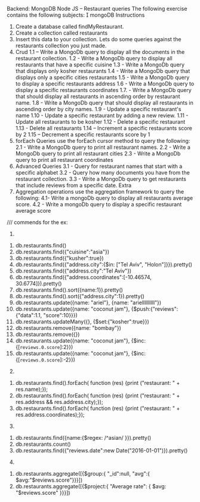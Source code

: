 Backend: MongoDB
Node JS – Restaurant queries
The following exercise contains the following subjects:
 mongoDB
Instructions

1. Create a database called findMyRestaurant.
2. Create a collection called restaurants
3. Insert this data to your collection.
   Lets do some queries against the restaurants collection you
   just made.
4. Crud
   1.1 – Write a MongoDb query to display all the documents in
   the restaurant collection.
   1.2 - Write a MongoDb query to display all restaurants that
   have a specific cuisine
   1.3 - Write a MongoDb query that displays only kosher
   restaurants
   1.4 - Write a MongoDb query that displays only a specific cities
   restaurants
   1.5 - Write a MongoDb query to display a specific restaurants
   address
   1.6 - Write a MongoDb query to display a specific restaurants
   coordinates
   1.7. - Write a MongoDb query that should display all
   restaurants in ascending order by restaurant name.
   1.8 - Write a MongoDb query that should display all restaurants
   in ascending order by city names.
   1.9 - Update a specific restaurant's name
   1.10 - Update a specific restaurant by adding a new review.
   1.11 - Update all restaurants to be kosher
   1.12 - Delete a specific restaurant
   1.13 - Delete all restaurants
   1.14 – Increment a specific restaurants score by 2
   1.15 – Decrement a specific restaurants score by 1
5. forEach Queries
   use the forEach cursor method to query the following:
   2.1 - Write a MongoDb query to print all restaurant names.
   2.2 - Write a MongoDb query to print all restaurant cities
   2.3 - Write a MongoDb query to print all restaurant coordinates
6. Advanced Queries
   3.1 - Query for restaurant names that start with a specific
   alphabet
   3.2 - Query how many documents you have from the restaurant
   collection.
   3.3 - Write a MongoDb query to get restaurants that include
   reviews from a specific date.
   Extra
7. Aggregation operations
   use the aggregation framework to query the following:
   4.1- Write a mongoDb query to display all restaurants average
   score.
   4.2 - Write a mongoDb query to display a specific restaurant
   average score

/// commends for the ex:

1.

1) db.restaurants.find()
2) db.restaurants.find({"cuisine":"asia"})
3) db.restaurants.find({"kusher":true})
4) db.restaurants.find({"address.city":{$in: ["Tel Aviv", "Holon"]}}).pretty()
5) db.restaurants.find({"address.city":"Tel Aviv"})
6) db.restaurants.find({"address.coordinates":[-10.46574, 30.6774]}).pretty()
7) db.restaurants.find().sort({name:1}).pretty()
8) db.restaurants.find().sort({"address.city":1}).pretty()
9) db.restaurants.update({name: "ariel"}, {name: "ariellllllllll"})
10) db.restaurants.update({name: "coconut jam"}, {$push:{"reviews": {"data":1.1, "score":10}}})
11) db.restaurants.updateMany({}, {$set:{"kosher":true}})
12) db.restaurants.remove({name: "bombay"})
13) db.restaurants.remove({})
14) db.restaurants.update({name: "coconut jam"}, {$inc: {[`reviews.0.score`]:2}})
15) db.restaurants.update({name: "coconut jam"}, {$inc: {[`reviews.0.score`]:-2}})

2.

1)  db.restaurants.find().forEach( function (res) {print ("restaurant: " + res.name);});
2)  db.restaurants.find().forEach( function (res) {print ("restaurant: " + res.address && res.address.city);});
3)  db.restaurants.find().forEach( function (res) {print ("restaurant: " + res.address.coordinates);});

3.

1) db.restaurants.find({name:{$regex: /^asian/ }}).pretty()
2) db.restaurants.count()
3) db.restaurants.find({"reviews.date":new Date("2016-01-01")}).pretty()

4.

1)  db.restaurants.aggregate([{$group:{ "_id":null, "avg":{ $avg:"$reviews.score"}}}])
2)  db.restaurants.aggregate([{$project:{ "Average rate": { $avg: "$reviews.score" }}}])
